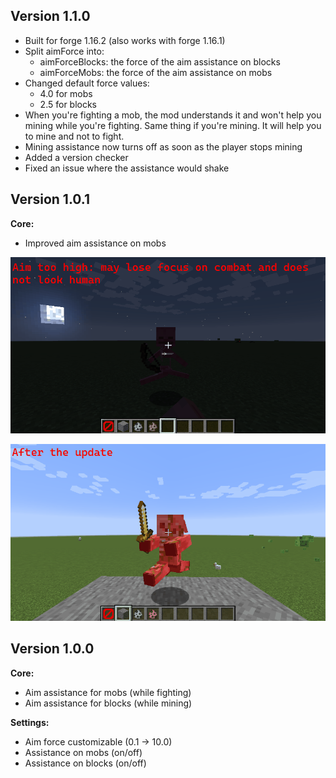 ## Version 1.1.0

- Built for forge 1.16.2 (also works with forge 1.16.1)
- Split aimForce into:
    - aimForceBlocks: the force of the aim assistance on blocks
    - aimForceMobs: the force of the aim assistance on mobs
- Changed default force values:
    - 4.0 for mobs
    - 2.5 for blocks
- When you're fighting a mob, the mod understands it and won't help you mining while you're fighting. Same thing if you're mining. It will help you to mine and not to fight.
- Mining assistance now turns off as soon as the player stops mining
- Added a version checker
- Fixed an issue where the assistance would shake

## Version 1.0.1

**Core:**
- Improved aim assistance on mobs

![before](.github/images/demo_before_1.0.1.gif)

![after](.github/images/demo_1.0.1.gif)

## Version 1.0.0

**Core:**
- Aim assistance for mobs (while fighting)
- Aim assistance for blocks (while mining)

**Settings:**
- Aim force customizable (0.1 -> 10.0)
- Assistance on mobs (on/off)
- Assistance on blocks (on/off)
